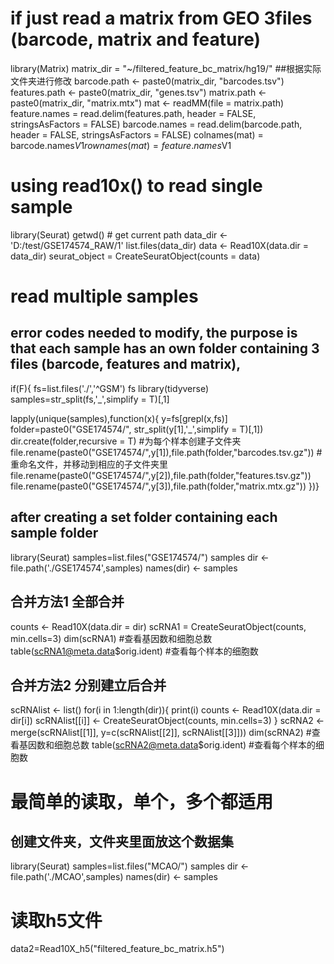 # if just read a matrix from GEO 3files (barcode, matrix and feature)
library(Matrix)
matrix_dir = "~/filtered_feature_bc_matrix/hg19/"   ##根据实际文件夹进行修改
barcode.path <- paste0(matrix_dir, "barcodes.tsv")
features.path <- paste0(matrix_dir, "genes.tsv")
matrix.path <- paste0(matrix_dir, "matrix.mtx")
mat <- readMM(file = matrix.path)
feature.names = read.delim(features.path,
                           header = FALSE,
                           stringsAsFactors = FALSE)
barcode.names = read.delim(barcode.path,
                           header = FALSE,
                           stringsAsFactors = FALSE)
colnames(mat) = barcode.names$V1
rownames(mat) = feature.names$V1

# using read10x() to read single sample
library(Seurat)
getwd() # get current path
data_dir <- 'D:/test/GSE174574_RAW/1'
list.files(data_dir)
data <- Read10X(data.dir = data_dir)
seurat_object = CreateSeuratObject(counts = data)

# read multiple samples
## error codes needed to modify, the purpose is that each sample has an own folder containing 3 files (barcode, features and matrix),
if(F){
fs=list.files('./','^GSM')
fs
library(tidyverse)
samples=str_split(fs,'_',simplify = T)[,1]

lapply(unique(samples),function(x){
  y=fs[grepl(x,fs)]
  folder=paste0("GSE174574/", str_split(y[1],'_',simplify = T)[,1])
  dir.create(folder,recursive = T)
  #为每个样本创建子文件夹
  file.rename(paste0("GSE174574/",y[1]),file.path(folder,"barcodes.tsv.gz"))
  #重命名文件，并移动到相应的子文件夹里
  file.rename(paste0("GSE174574/",y[2]),file.path(folder,"features.tsv.gz"))
  file.rename(paste0("GSE174574/",y[3]),file.path(folder,"matrix.mtx.gz"))
})}


## after creating a  set folder containing each sample folder
library(Seurat)
samples=list.files("GSE174574/")
samples
dir <- file.path('./GSE174574',samples)
names(dir) <- samples

## 合并方法1 全部合并
counts <- Read10X(data.dir = dir)
scRNA1 = CreateSeuratObject(counts, min.cells=3)
dim(scRNA1)   #查看基因数和细胞总数
table(scRNA1@meta.data$orig.ident)  #查看每个样本的细胞数

## 合并方法2 分别建立后合并
scRNAlist <- list()
for(i in 1:length(dir)){
  print(i)
  counts <- Read10X(data.dir = dir[i])
  scRNAlist[[i]] <- CreateSeuratObject(counts, min.cells=3)
}
scRNA2 <- merge(scRNAlist[[1]], y=c(scRNAlist[[2]], scRNAlist[[3]]))
dim(scRNA2)   #查看基因数和细胞总数
table(scRNA2@meta.data$orig.ident)  #查看每个样本的细胞数

# 最简单的读取，单个，多个都适用
## 创建文件夹，文件夹里面放这个数据集
library(Seurat)
samples=list.files("MCAO/")
samples
dir <- file.path('./MCAO',samples)
names(dir) <- samples


# 读取h5文件
data2=Read10X_h5("filtered_feature_bc_matrix.h5")
